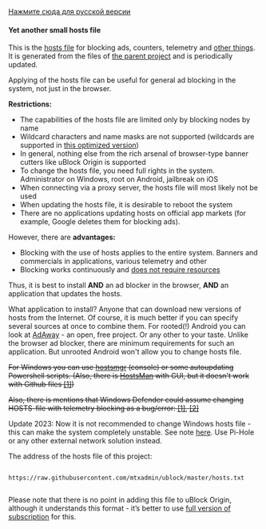 [Нажмите сюда для русской версии](hosts_file_ru.md)

#### Yet another small hosts file

This is the [hosts file](https://en.wikipedia.org/wiki/Hosts_(file)) for blocking ads, counters, telemetry and [other things](policy_en.md). It is generated from the files of [the parent project](../README_en.md) and is periodically updated.

Applying of the hosts file can be useful for general ad blocking in the system, not just in the browser.

**Restrictions:**
- The capabilities of the hosts file are limited only by blocking nodes by name
- Wildcard characters and name masks are not supported (wildcards are supported in [this optimized version](https://github.com/mtxadmin/ublock/blob/master/docs/hosts_file_blokada_en.md))
- In general, nothing else from the rich arsenal of browser-type banner cutters like uBlock Origin is supported
- To change the hosts file, you need full rights in the system. Administrator on Windows, root on Android, jailbreak on iOS
- When connecting via a proxy server, the hosts file will most likely not be used
- When updating the hosts file, it is desirable to reboot the system
- There are no applications updating hosts on official app markets (for example, Google deletes them for blocking ads).

However, there are **advantages:**
- Blocking with the use of hosts applies to the entire system. Banners and commercials in applications, various telemetry and other
- Blocking works continuously and [does not require resources](hosts_file_performance_en.md)

Thus, it is best to install **AND** an ad blocker in the browser, **AND** an application that updates the hosts.

What application to install? Anyone that can download new versions of hosts from the Internet. Of course, it is much better if you can specify several sources at once to combine them. For rooted(!) Android you can look at [AdAway](https://github.com/AdAway/AdAway) - an open, free project. Or any other to your taste. Unlike the browser ad blocker, there are minimum requirements for such an application. But unrooted Android won't allow you to change hosts file.

~~For Windows you can use [hostsmgr](https://github.com/henrypp/hostsmgr) (console) or some autoupdating Powershell scripts. (Also, there is [HostsMan](http://www.abelhadigital.com/hostsman/) with GUI, but it doesn't work with Github files [[1]](https://github.com/crazy-max/WindowsSpyBlocker/issues/103))~~

~~Also, there is mentions that Windows Defender could assume changing HOSTS-file with telemetry blocking as a bug/error: [[1]](https://www.bleepingcomputer.com/news/microsoft/windows-10-hosts-file-blocking-telemetry-is-now-flagged-as-a-risk/), [[2]](https://windowsreport.com/windows-hosts-file-modification-bug/)~~

Update 2023: Now it is not recommended to change Windows hosts file - this can make the system completely unstable. See note [here](https://github.com/mtxadmin/ublock/blob/master/docs/hosts_file_performance_en.md). Use Pi-Hole or any other external network solution instead.

The address of the hosts file of this project:
> ```
``https://raw.githubusercontent.com/mtxadmin/ublock/master/hosts.txt``
> ```

Please note that there is no point in adding this file to uBlock Origin, although it understands this format - it’s better to use [full version of subscription](../README.md) for this.
